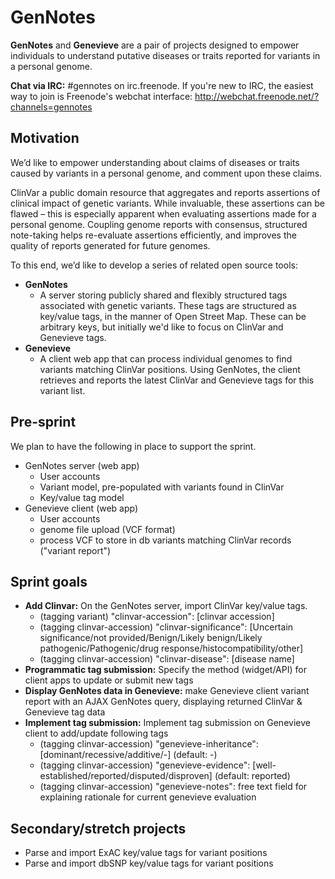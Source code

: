 # GenNotes

**GenNotes** and **Genevieve** are a pair of projects designed to empower individuals to understand putative diseases or traits reported for variants in a personal genome.

**Chat via IRC:** #gennotes on irc.freenode. If you're new to IRC, the easiest way to join is Freenode's webchat interface: http://webchat.freenode.net/?channels=gennotes

## Motivation

We’d like to empower understanding about claims of diseases or traits caused by variants in a personal genome, and comment upon these claims.

ClinVar a public domain resource that aggregates and reports assertions of clinical impact of genetic variants. While invaluable, these assertions can be flawed – this is especially apparent when evaluating assertions made for a personal genome. Coupling genome reports with consensus, structured note-taking helps re-evaluate assertions efficiently, and improves the quality of reports generated for future genomes.

To this end, we’d like to develop a series of related open source tools:
- **GenNotes**
  - A server storing publicly shared and flexibly structured tags associated with genetic variants. These tags are structured as key/value tags, in the manner of Open Street Map. These can be arbitrary keys, but initially we'd like to focus on ClinVar and Genevieve tags.
- **Genevieve**
  - A client web app that can process individual genomes to find variants matching ClinVar positions. Using GenNotes, the client retrieves and reports the latest ClinVar and Genevieve tags for this variant list.

## Pre-sprint

We plan to have the following in place to support the sprint.
- GenNotes server (web app)
  - User accounts
  - Variant model, pre-populated with variants found in ClinVar
  - Key/value tag model
- Genevieve client (web app)
  - User accounts
  - genome file upload (VCF format)
  - process VCF to store in db variants matching ClinVar records ("variant report")

## Sprint goals
- **Add Clinvar:** On the GenNotes server, import ClinVar key/value tags.
  - (tagging variant) "clinvar-accession": [clinvar accession]
  - (tagging clinvar-accession) "clinvar-significance": [Uncertain significance/not provided/Benign/Likely benign/Likely pathogenic/Pathogenic/drug response/histocompatibility/other]
  - (tagging clinvar-accession) "clinvar-disease": [disease name]
- **Programmatic tag submission:** Specify the method (widget/API) for client apps to update or submit new tags
- **Display GenNotes data in Genevieve:** make Genevieve client variant report with an AJAX GenNotes query, displaying returned ClinVar & Genevieve tag data
- **Implement tag submission:** Implement tag submission on Genevieve client to add/update following tags
  - (tagging clinvar-accession) "genevieve-inheritance": [dominant/recessive/additive/-] (default: -)
  - (tagging clinvar-accession) "genevieve-evidence": [well-established/reported/disputed/disproven] (default: reported)
  - (tagging clinvar-accession) "genevieve-notes": free text field for explaining rationale for current genevieve evaluation

## Secondary/stretch projects
- Parse and import ExAC key/value tags for variant positions
- Parse and import dbSNP key/value tags for variant positions
